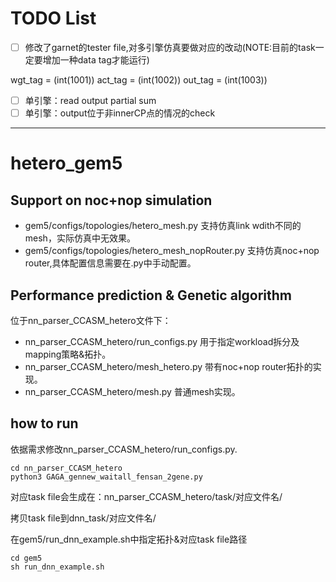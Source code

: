 # TODO List
- [ ] 修改了garnet的tester file,对多引擎仿真要做对应的改动(NOTE:目前的task一定要增加一种data tag才能运行)

wgt_tag =  (int(1001))
act_tag =  (int(1002))
out_tag =  (int(1003))

- [ ] 单引擎：read output partial sum
- [ ] 单引擎：output位于非innerCP点的情况的check
---
# hetero_gem5
## Support on noc+nop simulation
- gem5/configs/topologies/hetero_mesh.py 支持仿真link wdith不同的mesh，实际仿真中无效果。
- gem5/configs/topologies/hetero_mesh_nopRouter.py 支持仿真noc+nop router,具体配置信息需要在.py中手动配置。

## Performance prediction & Genetic algorithm
位于nn_parser_CCASM_hetero文件下：
- nn_parser_CCASM_hetero/run_configs.py 用于指定workload拆分及mapping策略&拓扑。
- nn_parser_CCASM_hetero/mesh_hetero.py 带有noc+nop router拓扑的实现。
- nn_parser_CCASM_hetero/mesh.py 普通mesh实现。

## how to run
依据需求修改nn_parser_CCASM_hetero/run_configs.py.
```
cd nn_parser_CCASM_hetero
python3 GAGA_gennew_waitall_fensan_2gene.py
```
对应task file会生成在：nn_parser_CCASM_hetero/task/对应文件名/

拷贝task file到dnn_task/对应文件名/

在gem5/run_dnn_example.sh中指定拓扑&对应task file路径
```
cd gem5
sh run_dnn_example.sh
```
